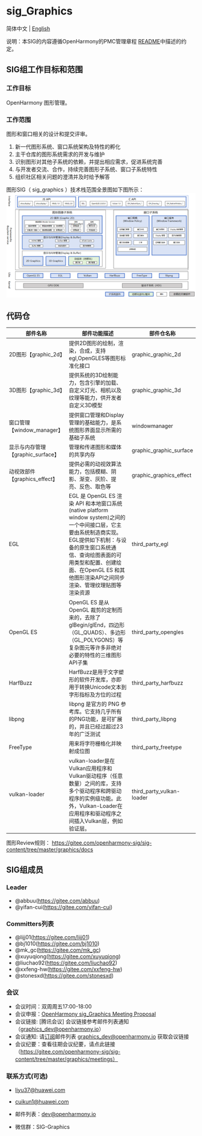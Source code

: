 # sig_Graphics
简体中文 | [English](./sig_graphics.md)

说明：本SIG的内容遵循OpenHarmony的PMC管理章程 [README](../../zh/pmc.md)中描述的约定。

## SIG组工作目标和范围

### 工作目标
OpenHarmony 图形管理。

### 工作范围
图形和窗口相关的设计和提交评审。
1. 新一代图形系统、窗口系统架构及特性的孵化
2. 主干仓库的图形系统需求的开发与维护
3. 识别图形对其他子系统的依赖，并提出相应需求，促进系统完善
4. 与开发者交流、合作，持续完善图形子系统、窗口子系统特性
5. 组织社区相关问题的澄清并及时给予解答


图形SIG（ sig_graphics ）技术栈范围全景图如下图所示：
![OpenHarmony文档概览](figures/graphics_overview.png)


## 代码仓

|部件名称|部件功能描述|部件仓名称|
| ------------ | ------------ |------------ |
|2D图形【graphic_2d】|提供2D图形的绘制，渲染，合成，支持egl,OpenGLES等图形标准化接口 |graphic_graphic_2d|
|3D图形【graphic_3d】|提供系统的3D绘制能力，包含引擎的加载、自定义灯光、相机以及纹理等能力，供开发者自定义3D模型|graphic_graphic_3d|
|窗口管理【window_manager】|提供窗口管理和Display管理的基础能力，是系统图形界面显示所需的基础子系统 |windowmanager|
|显示与内存管理【graphic_surface】|管理和传递图形和媒体的共享内存|graphic_graphic_surface|
|动视效部件【graphics_effect】|提供必需的动视效算法能力，包括模糊、阴影、渐变、灰阶、提亮、反色、取色等|graphic_graphics_effect|
|EGL|EGL 是 OpenGL ES 渲染 API 和本地窗口系统(native platform window system)之间的一个中间接口层，它主要由系统制造商实现。EGL提供如下机制：与设备的原生窗口系统通信、查询绘图表面的可用类型和配置、创建绘面、在OpenGL ES 和其他图形渲染API之间同步渲染、管理纹理贴图等渲染资源 |third_party_egl|
|OpenGL ES|OpenGL ES 是从 OpenGL 裁剪的定制而来的，去除了glBegin/glEnd，四边形（GL_QUADS）、多边形（GL_POLYGONS）等复杂图元等许多非绝对必要的特性的三维图形API子集 |third_party_opengles|
|HarfBuzz|HarfBuzz是用于文字塑形的软件开发库，亦即用于转换Unicode文本到字形指标及方位的过程 |third_party_harfbuzz|
|libpng|libpng 是官方的 PNG 参考库。它支持几乎所有的PNG功能，是可扩展的，并且已经过超过23年的广泛测试 |third_party_libpng|
|FreeType|用来将字符栅格化并映射成位图|third_party_freetype|
|vulkan-loader|vulkan-loader是在Vulkan应用程序和Vulkan驱动程序（任意数量）之间的库，支持多个驱动程序和跨驱动程序的实例级功能。此外，Vulkan-Loader在应用程序和驱动程序之间插入Vulkan层，例如验证层。|third_party_vulkan-loader|

图形Review规则：
https://gitee.com/openharmony-sig/sig-content/tree/master/graphics/docs

## SIG组成员

### Leader
- @abbuu(https://gitee.com/abbuu)
- @yifan-cui(https://gitee.com/yifan-cui)

### Committers列表
- @lijj01(https://gitee.com/lijj01)
- @bj1010(https://gitee.com/bj1010)
- @mk_gc(https://gitee.com/mk_gc)
- @xuyuqiong(https://gitee.com/xuyuqiong)
- @liuchao92(https://gitee.com/liuchao92)
- @xxfeng-hw(https://gitee.com/xxfeng-hw)
- @stonesxd(https://gitee.com/stonesxd)

### 会议
 - 会议时间：双周周五17:00-18:00
 - 会议申报：[OpenHarmony sig_Graphics Meeting Proposal](https://shimo.im/sheets/m4kMLLgagotBK9qD/MODOC)
 - 会议链接: [腾讯会议] 会议链接参考邮件列表通知（graphics_dev@openharmony.io）
 - 会议通知: 请[订阅](https://lists.openatom.io/postorius/lists/graphics_dev@openharmony.io)邮件列表 graphics_dev@openharmony.io 获取会议链接
 - 会议纪要：查看往期会议纪要，请点此链接（https://gitee.com/openharmony-sig/sig-content/tree/master/graphics/meetings）

### 联系方式(可选)

- liyu37@huawei.com
- cuikun1@huawei.com

- 邮件列表：dev@openharmony.io
- 微信群：SIG-Graphics
